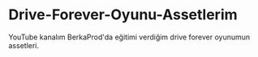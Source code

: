 # Drive-Forever-Oyunu-Assetlerim
YouTube kanalım BerkaProd'da eğitimi verdiğim drive forever oyunumun assetleri.

